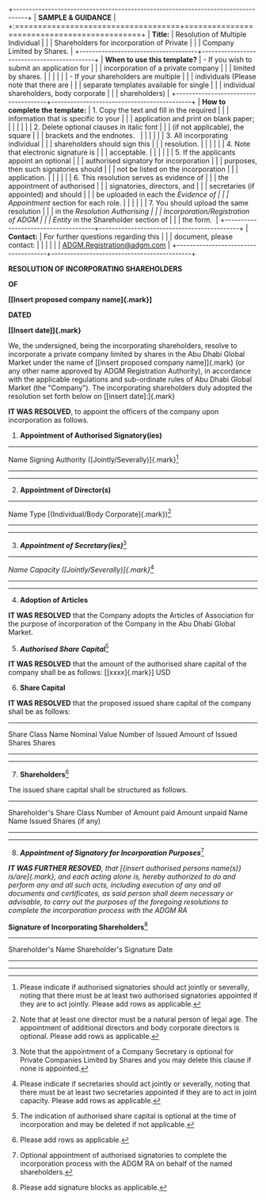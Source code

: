 +----------------------------------------------------------------------------------+
| **SAMPLE & GUIDANCE**                                                            |
+:====================================+============================================+
| **Title:**                          | Resolution of Multiple Individual          |
|                                     | Shareholders for incorporation of Private  |
|                                     | Company Limited by Shares.                 |
+-------------------------------------+--------------------------------------------+
| **When to use this template?**      | - If you wish to submit an application for |
|                                     |   incorporation of a private company       |
|                                     |   limited by shares.                       |
|                                     |                                            |
|                                     | - If your shareholders are multiple        |
|                                     |   individuals (Please note that there are  |
|                                     |   separate templates available for single  |
|                                     |   individual shareholders, body corporate  |
|                                     |   shareholders)                            |
+-------------------------------------+--------------------------------------------+
| **How to complete the template:**   | 1.  Copy the text and fill in the required |
|                                     |     information that is specific to your   |
|                                     |     application and print on blank paper;  |
|                                     |                                            |
|                                     | 2.  Delete optional clauses in italic font |
|                                     |     (if not applicable), the square        |
|                                     |     brackets and the endnotes.             |
|                                     |                                            |
|                                     | 3.  All incorporating individual           |
|                                     |     shareholders should sign this          |
|                                     |     resolution.                            |
|                                     |                                            |
|                                     | 4.  Note that electronic signature is      |
|                                     |     acceptable.                            |
|                                     |                                            |
|                                     | 5.  If the applicants appoint an optional  |
|                                     |     authorised signatory for incorporation |
|                                     |     purposes, then such signatories should |
|                                     |     not be listed on the incorporation     |
|                                     |     application.                           |
|                                     |                                            |
|                                     | 6.  This resolution serves as evidence of  |
|                                     |     the appointment of authorised          |
|                                     |     signatories, directors, and            |
|                                     |     secretaries (if appointed) and should  |
|                                     |     be uploaded in each the *Evidence of   |
|                                     |     Appointment* section for each role.    |
|                                     |                                            |
|                                     | 7.  You should upload the same resolution  |
|                                     |     in the *Resolution Authorising         |
|                                     |     Incorporation/Registration of ADGM     |
|                                     |     Entity* in the Shareholder section of  |
|                                     |     the form.                              |
+-------------------------------------+--------------------------------------------+
| **Contact:**                        | For further questions regarding this       |
|                                     | document, please contact:                  |
|                                     |                                            |
|                                     | ADGM.Registration@adgm.com                 |
+-------------------------------------+--------------------------------------------+

**RESOLUTION OF INCORPORATING SHAREHOLDERS**

**OF**

**[\[Insert proposed company name]{.mark}\]**

**DATED**

**[\[Insert date\]]{.mark}**

We, the undersigned, being the incorporating shareholders, resolve to
incorporate a private company limited by shares in the Abu Dhabi Global
Market under the name of [\[insert proposed company name\]]{.mark} (or
any other name approved by ADGM Registration Authority), in accordance
with the applicable regulations and sub-ordinate rules of Abu Dhabi
Global Market (the "Company"). The incorporating shareholders duly
adopted the resolution set forth below on [\[insert date\]:]{.mark}

**IT WAS RESOLVED**, to appoint the officers of the company upon
incorporation as follows.

1)  **Appointment of Authorised Signatory(ies)**

  -----------------------------------------------------------------------
  Name                                Signing Authority
                                      ([Jointly/Severally)]{.mark}[^1]
  ----------------------------------- -----------------------------------
                                      

  -----------------------------------------------------------------------

2)  **Appointment of Director(s)**

  -----------------------------------------------------------------------
  Name                                Type [(Individual/Body
                                      Corporate]{.mark})[^2]
  ----------------------------------- -----------------------------------
                                      

  -----------------------------------------------------------------------

3)  ***Appointment of Secretary(ies)***[^3]

  -----------------------------------------------------------------------
  *Name*                              *Capacity
                                      ([Jointly/Severally)]{.mark}*[^4]
  ----------------------------------- -----------------------------------
                                      

  -----------------------------------------------------------------------

4)  **Adoption of Articles**

**IT WAS RESOLVED** that the Company adopts the Articles of Association
for the purpose of incorporation of the Company in the Abu Dhabi Global
Market.

5)  ***Authorised Share Capital***[^5]

**IT WAS RESOLVED** that the amount of the authorised share capital of
the company shall be as follows: \[[xxxx]{.mark}\] USD

6)  **Share Capital**

**IT WAS RESOLVED** that the proposed issued share capital of the
company shall be as follows:

  -----------------------------------------------------------------------
  Share Class Name  Nominal Value     Number of Issued  Amount of Issued
                                      Shares            Shares
  ----------------- ----------------- ----------------- -----------------
                                                        

                                                        
  -----------------------------------------------------------------------

7)  **Shareholders**[^6]

The issued share capital shall be structured as follows.

  ---------------------------------------------------------------------------
  Shareholder's   Share Class    Number of      Amount paid    Amount unpaid
  Name            Name           Issued Shares                 (if any)
  --------------- -------------- -------------- -------------- --------------
                                                               

                                                               
  ---------------------------------------------------------------------------

8)  ***Appointment of Signatory for Incorporation Purposes***[^7]

***IT WAS FURTHER RESOVED**, that [{insert authorised persons name(s)}
is/are]{.mark}, and each acting alone is, hereby authorized to do and
perform any and all such acts, including execution of any and all
documents and certificates, as said person shall deem necessary or
advisable, to carry out the purposes of the foregoing resolutions to
complete the incorporation process with the ADGM RA*

**Signature of Incorporating Shareholders**[^8]

  -----------------------------------------------------------------------
  Shareholder's Name      Shareholder's Signature Date
  ----------------------- ----------------------- -----------------------
                                                  

                                                  
  -----------------------------------------------------------------------

[^1]: Please indicate if authorised signatories should act jointly or
    severally, noting that there must be at least two authorised
    signatories appointed if they are to act jointly. Please add rows as
    applicable.

[^2]: Note that at least one director must be a natural person of legal
    age. The appointment of additional directors and body corporate
    directors is optional. Please add rows as applicable.

[^3]: Note that the appointment of a Company Secretary is optional for
    Private Companies Limited by Shares and you may delete this clause
    if none is appointed.

[^4]: Please indicate if secretaries should act jointly or severally,
    noting that there must be at least two secretaries appointed if they
    are to act in joint capacity. Please add rows as applicable.

[^5]: The indication of authorised share capital is optional at the time
    of incorporation and may be deleted if not applicable.

[^6]: Please add rows as applicable.

[^7]: Optional appointment of authorised signatories to complete the
    incorporation process with the ADGM RA on behalf of the named
    shareholders.

[^8]: Please add signature blocks as applicable.
